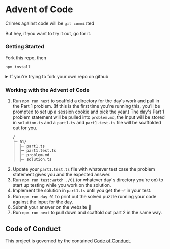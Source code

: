 # Advent of Code

Crimes against code will be `git commit`ted

But hey, if you want to try it out, go for it.

### Getting Started

Fork this repo, then

```sh
npm install
```

<details>
<summary>If you're trying to fork your own repo on github</summary>
You can't. Instead make a new one, clone, and push up to that.

```sh
YEAR=2024
USER=betaorbust
git clone -b main --single-branch https://github.com/betaorbust/advent-of-code-base advent-of-code-$YEAR
cd advent-of-code-$YEAR
git remote set-url origin https://github.com/$USER/advent-of-code-$YEAR
git remote add upstream https://github.com/betaorbust/advent-of-code-base
git push origin main
git push --all
```

</details>

### Working with the Advent of Code

1. Run `npm run next` to scaffold a directory for the day's work and pull in the Part 1 problem.
   (If this is the first time you're running this, you'll be prompted to set up a session cookie and pick the year.)
   The day's Part 1 problem statement will be pulled into `problem.md`, the Input will be stored in `solution.ts` and a `part1.ts` and `part1.test.ts` file will be scaffolded out for you.
   ```
   /
   ├─ 01/
   │  ├─ part1.ts
   │  ├─ part1.test.ts
   │  ├─ problem.md
   │  ├─ solution.ts
   ```
2. Update your `part1.test.ts` file with whatever test case the problem statement gives you and the expected answer.
3. Run `npm run test:watch ./01` (or whatever day's directory you're on) to start up testing while you work on the solution.
4. Implement the solution in `part1.ts` until you get the ✅ in your test.
5. Run `npm run day 01` to print out the solved puzzle running your code against the Input for the day.
6. Submit your answer on the website 🎉
7. Run `npm run next` to pull down and scaffold out part 2 in the same way.

## Code of Conduct

This project is governed by the contained [Code of Conduct](./CODE_OF_CONDUCT.md).
